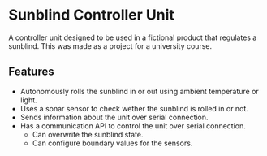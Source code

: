 # Sunblind Controller Unit

A controller unit designed to be used in a fictional product that regulates a sunblind. This was made as a project for a university course.

## Features

- Autonomously rolls the sunblind in or out using ambient temperature or light.
- Uses a sonar sensor to check wether the sunblind is rolled in or not.
- Sends information about the unit over serial connection.
- Has a communication API to control the unit over serial connection.
    - Can overwrite the sunblind state.
    - Can configure boundary values for the sensors.
